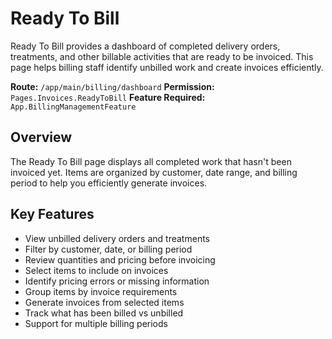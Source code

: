 # Ready To Bill

Ready To Bill provides a dashboard of completed delivery orders, treatments, and other billable activities that are ready to be invoiced. This page helps billing staff identify unbilled work and create invoices efficiently.

**Route:** `/app/main/billing/dashboard`
**Permission:** `Pages.Invoices.ReadyToBill`
**Feature Required:** `App.BillingManagementFeature`

## Overview

The Ready To Bill page displays all completed work that hasn't been invoiced yet. Items are organized by customer, date range, and billing period to help you efficiently generate invoices.

## Key Features

* View unbilled delivery orders and treatments
* Filter by customer, date, or billing period
* Review quantities and pricing before invoicing
* Select items to include on invoices
* Identify pricing errors or missing information
* Group items by invoice requirements
* Generate invoices from selected items
* Track what has been billed vs unbilled
* Support for multiple billing periods

